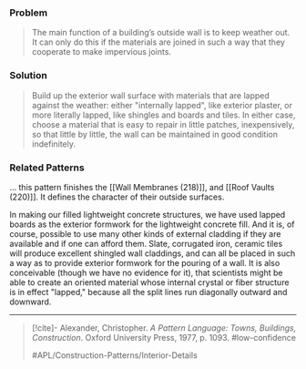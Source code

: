 ### Problem
>The main function of a building’s outside wall is to keep weather out. It can only do this if the materials are joined in such a way that they cooperate to make impervious joints.

### Solution
>Build up the exterior wall surface with materials that are lapped against the weather: either "internally lapped", like exterior plaster, or more literally lapped, like shingles and boards and tiles. In either case, choose a material that is easy to repair in little patches, inexpensively, so that little by little, the wall can be maintained in good condition indefinitely.

### Related Patterns
... this pattern finishes the [[Wall Membranes (218)]], and [[Roof Vaults (220)]]. It defines the character of their outside surfaces.

In making our filled lightweight concrete structures, we have used lapped boards as the exterior formwork for the lightweight concrete fill. And it is, of course, possible to use many other kinds of external cladding if they are available and if one can afford them. Slate, corrugated iron, ceramic tiles will produce excellent shingled wall claddings, and can all be placed in such a way as to provide exterior formwork for the pouring of a wall. It is also conceivable (though we have no evidence for it), that scientists might be able to create an oriented material whose internal crystal or fiber structure is in effect "lapped," because all the split lines run diagonally outward and downward.

---

> [!cite]- Alexander, Christopher. _A Pattern Language: Towns, Buildings, Construction_. Oxford University Press, 1977, p. 1093.
> #low-confidence
>
> #APL/Construction-Patterns/Interior-Details
